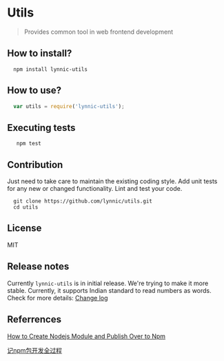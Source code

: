 Utils
===
> Provides common tool in web frontend development

## How to install?

```shell
  npm install lynnic-utils
```

## How to use?

```js
  var utils = require('lynnic-utils');
 ```

## Executing tests

```shell
   npm test
```

## Contribution

Just need to take care to maintain the existing coding style. Add unit tests for any new or changed functionality. Lint and test your code.

```shell
  git clone https://github.com/lynnic/utils.git
  cd utils
```

## License

MIT

## Release notes

Currently ```lynnic-utils``` is in initial release. We're trying to make it more stable. Currently, it supports Indian standard to read numbers as words. Check for more details: [Change log](https://github.com/lynnic/utils/blob/master/Changelog.md)


## Referrences

[How to Create Nodejs Module and Publish Over to Npm](http://www.c-sharpcorner.com/UploadFile/g_arora/how-to-create-nodejs-module-and-publish-over-to-npm/)

[记npm包开发全过程](http://www.cnblogs.com/xiaoheimiaoer/p/5041266.html)